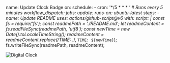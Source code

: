 name: Update Clock Badge
on:
  schedule:
    - cron: '*/5 * * * *' # Runs every 5 minutes
  workflow_dispatch:
jobs:
  update:
    runs-on: ubuntu-latest
    steps:
      - name: Update README
        uses: actions/github-script@v6
        with:
          script: |
            const fs = require('fs');
            const readmePath = './README.md';
            let readmeContent = fs.readFileSync(readmePath, 'utf8');
            const newTime = new Date().toLocaleTimeString();
            readmeContent = readmeContent.replace(/TIME: .*/, `TIME: ${newTime}`);
            fs.writeFileSync(readmePath, readmeContent);











![Digital Clock](https://img.shields.io/badge/dynamic/json?color=00ff00&label=TIME&query=datetime&url=http://worldtimeapi.org/api/ip&style=for-the-badge&logo=clockify&logoColor=white&labelColor=000000)




            
